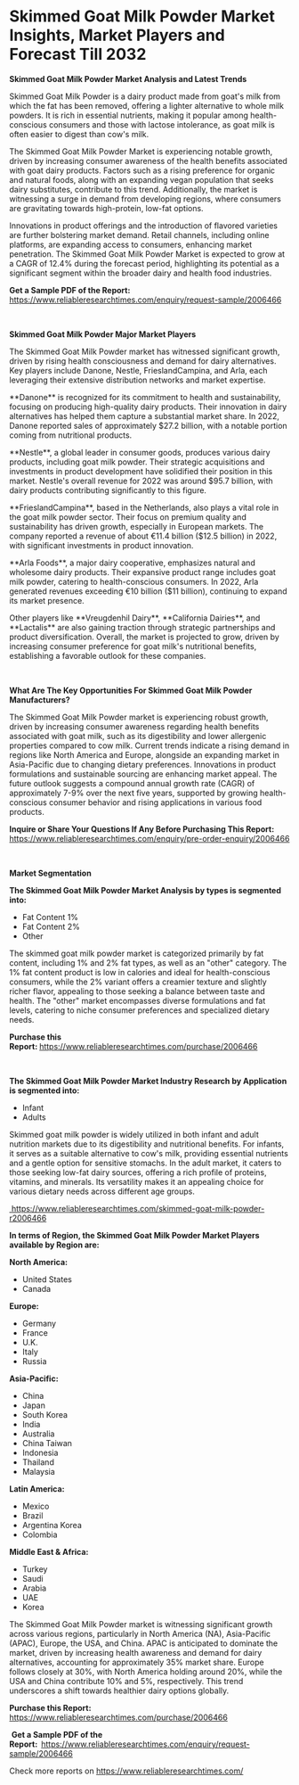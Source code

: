 <p><h1>Skimmed Goat Milk Powder Market Insights, Market Players and Forecast Till 2032</h1></p><p><strong>Skimmed Goat Milk Powder Market Analysis and Latest Trends</strong></p>
<p><p>Skimmed Goat Milk Powder is a dairy product made from goat's milk from which the fat has been removed, offering a lighter alternative to whole milk powders. It is rich in essential nutrients, making it popular among health-conscious consumers and those with lactose intolerance, as goat milk is often easier to digest than cow's milk.</p><p>The Skimmed Goat Milk Powder Market is experiencing notable growth, driven by increasing consumer awareness of the health benefits associated with goat dairy products. Factors such as a rising preference for organic and natural foods, along with an expanding vegan population that seeks dairy substitutes, contribute to this trend. Additionally, the market is witnessing a surge in demand from developing regions, where consumers are gravitating towards high-protein, low-fat options.</p><p>Innovations in product offerings and the introduction of flavored varieties are further bolstering market demand. Retail channels, including online platforms, are expanding access to consumers, enhancing market penetration. The Skimmed Goat Milk Powder Market is expected to grow at a CAGR of 12.4% during the forecast period, highlighting its potential as a significant segment within the broader dairy and health food industries.</p></p>
<p><strong>Get a Sample PDF of the Report:&nbsp;</strong> <a href="https://www.reliableresearchtimes.com/enquiry/request-sample/2006466?utm_campaign=2455&utm_medium=2&utm_source=Github&utm_content=ia&utm_term=14022025&utm_id=skimmed-goat-milk-powder">https://www.reliableresearchtimes.com/enquiry/request-sample/2006466</a></p>
<p>&nbsp;</p>
<p><strong>Skimmed Goat Milk Powder Major Market Players</strong></p>
<p><p>The Skimmed Goat Milk Powder market has witnessed significant growth, driven by rising health consciousness and demand for dairy alternatives. Key players include Danone, Nestle, FrieslandCampina, and Arla, each leveraging their extensive distribution networks and market expertise.</p><p>**Danone** is recognized for its commitment to health and sustainability, focusing on producing high-quality dairy products. Their innovation in dairy alternatives has helped them capture a substantial market share. In 2022, Danone reported sales of approximately $27.2 billion, with a notable portion coming from nutritional products.</p><p>**Nestle**, a global leader in consumer goods, produces various dairy products, including goat milk powder. Their strategic acquisitions and investments in product development have solidified their position in this market. Nestle's overall revenue for 2022 was around $95.7 billion, with dairy products contributing significantly to this figure.</p><p>**FrieslandCampina**, based in the Netherlands, also plays a vital role in the goat milk powder sector. Their focus on premium quality and sustainability has driven growth, especially in European markets. The company reported a revenue of about €11.4 billion ($12.5 billion) in 2022, with significant investments in product innovation.</p><p>**Arla Foods**, a major dairy cooperative, emphasizes natural and wholesome dairy products. Their expansive product range includes goat milk powder, catering to health-conscious consumers. In 2022, Arla generated revenues exceeding €10 billion ($11 billion), continuing to expand its market presence.</p><p>Other players like **Vreugdenhil Dairy**, **California Dairies**, and **Lactalis** are also gaining traction through strategic partnerships and product diversification. Overall, the market is projected to grow, driven by increasing consumer preference for goat milk's nutritional benefits, establishing a favorable outlook for these companies.</p></p>
<p>&nbsp;</p>
<p><strong>What Are The Key Opportunities For Skimmed Goat Milk Powder Manufacturers?</strong></p>
<p><p>The Skimmed Goat Milk Powder market is experiencing robust growth, driven by increasing consumer awareness regarding health benefits associated with goat milk, such as its digestibility and lower allergenic properties compared to cow milk. Current trends indicate a rising demand in regions like North America and Europe, alongside an expanding market in Asia-Pacific due to changing dietary preferences. Innovations in product formulations and sustainable sourcing are enhancing market appeal. The future outlook suggests a compound annual growth rate (CAGR) of approximately 7-9% over the next five years, supported by growing health-conscious consumer behavior and rising applications in various food products.</p></p>
<p><strong>Inquire or Share Your Questions If Any Before Purchasing This Report:</strong> <a href="https://www.reliableresearchtimes.com/enquiry/pre-order-enquiry/2006466?utm_campaign=2455&utm_medium=2&utm_source=Github&utm_content=ia&utm_term=14022025&utm_id=skimmed-goat-milk-powder">https://www.reliableresearchtimes.com/enquiry/pre-order-enquiry/2006466</a></p>
<p>&nbsp;</p>
<p><strong>Market Segmentation</strong></p>
<p><strong>The Skimmed Goat Milk Powder Market Analysis by types is segmented into:</strong></p>
<p><ul><li>Fat Content 1%</li><li>Fat Content 2%</li><li>Other</li></ul></p>
<p><p>The skimmed goat milk powder market is categorized primarily by fat content, including 1% and 2% fat types, as well as an "other" category. The 1% fat content product is low in calories and ideal for health-conscious consumers, while the 2% variant offers a creamier texture and slightly richer flavor, appealing to those seeking a balance between taste and health. The "other" market encompasses diverse formulations and fat levels, catering to niche consumer preferences and specialized dietary needs.</p></p>
<p><strong>Purchase this Report:&nbsp;</strong><a href="https://www.reliableresearchtimes.com/purchase/2006466?utm_campaign=2455&utm_medium=2&utm_source=Github&utm_content=ia&utm_term=14022025&utm_id=skimmed-goat-milk-powder">https://www.reliableresearchtimes.com/purchase/2006466</a></p>
<p>&nbsp;</p>
<p><strong>The Skimmed Goat Milk Powder Market Industry Research by Application is segmented into:</strong></p>
<p><ul><li>Infant</li><li>Adults</li></ul></p>
<p><p>Skimmed goat milk powder is widely utilized in both infant and adult nutrition markets due to its digestibility and nutritional benefits. For infants, it serves as a suitable alternative to cow's milk, providing essential nutrients and a gentle option for sensitive stomachs. In the adult market, it caters to those seeking low-fat dairy sources, offering a rich profile of proteins, vitamins, and minerals. Its versatility makes it an appealing choice for various dietary needs across different age groups.</p></p>
<p><a href="https://www.reliableresearchtimes.com/skimmed-goat-milk-powder-r2006466?utm_campaign=2455&utm_medium=2&utm_source=Github&utm_content=ia&utm_term=14022025&utm_id=skimmed-goat-milk-powder">&nbsp;https://www.reliableresearchtimes.com/skimmed-goat-milk-powder-r2006466</a></p>
<p><strong>In terms of Region, the Skimmed Goat Milk Powder Market Players available by Region are:</strong></p>
<p>
    <p> <strong> North America: </strong>
        <ul>
            <li>United States</li>
            <li>Canada</li>
        </ul>
        </p> 
    <p> <strong> Europe: </strong>
        <ul>
            <li>Germany</li>
            <li>France</li>
            <li>U.K.</li>
            <li>Italy</li>
            <li>Russia</li>
        </ul>
        </p> 
    <p> <strong> Asia-Pacific: </strong>
        <ul>
            <li>China</li>
            <li>Japan</li>
            <li>South Korea</li>
            <li>India</li>
            <li>Australia</li>
            <li>China Taiwan</li>
            <li>Indonesia</li>
            <li>Thailand</li>
            <li>Malaysia</li>
        </ul>
        </p> 
    <p> <strong> Latin America: </strong>
        <ul>
            <li>Mexico</li>
            <li>Brazil</li>
            <li>Argentina Korea</li>
            <li>Colombia</li>
        </ul>
        </p> 
    <p> <strong> Middle East & Africa: </strong>
        <ul>
            <li>Turkey</li>
            <li>Saudi</li>
            <li>Arabia</li>
            <li>UAE</li>
            <li>Korea</li>
        </ul>
    </p>
    </p>
<p><p>The Skimmed Goat Milk Powder market is witnessing significant growth across various regions, particularly in North America (NA), Asia-Pacific (APAC), Europe, the USA, and China. APAC is anticipated to dominate the market, driven by increasing health awareness and demand for dairy alternatives, accounting for approximately 35% market share. Europe follows closely at 30%, with North America holding around 20%, while the USA and China contribute 10% and 5%, respectively. This trend underscores a shift towards healthier dairy options globally.</p></p>
<p><strong>Purchase this Report: </strong><a href="https://www.reliableresearchtimes.com/purchase/2006466?utm_campaign=2455&utm_medium=2&utm_source=Github&utm_content=ia&utm_term=14022025&utm_id=skimmed-goat-milk-powder">https://www.reliableresearchtimes.com/purchase/2006466</a></p>
<p>&nbsp;<strong>Get a Sample PDF of the Report:&nbsp;&nbsp;</strong><a href="https://www.reliableresearchtimes.com/enquiry/request-sample/2006466?utm_campaign=2455&utm_medium=2&utm_source=Github&utm_content=ia&utm_term=14022025&utm_id=skimmed-goat-milk-powder">https://www.reliableresearchtimes.com/enquiry/request-sample/2006466</a></p>
<p><strong></strong></p>
<p>Check more reports on <a href="https://www.reliableresearchtimes.com/?utm_campaign=2455&utm_medium=2&utm_source=Github&utm_content=ia&utm_term=14022025&utm_id=skimmed-goat-milk-powder">https://www.reliableresearchtimes.com/</a></p>